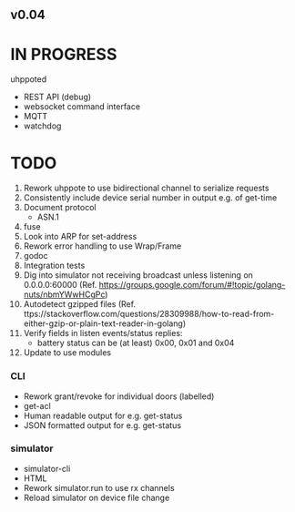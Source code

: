 ## v0.04

# IN PROGRESS

uhppoted
  - REST API (debug)
  - websocket command interface
  - MQTT
  - watchdog

# TODO

1.  Rework uhppote to use bidirectional channel to serialize requests
2.  Consistently include device serial number in output e.g. of get-time
3.  Document protocol
    - ASN.1
4.  fuse
5.  Look into ARP for set-address
6.  Rework error handling to use Wrap/Frame
7.  godoc
8.  Integration tests
9. Dig into simulator not receiving broadcast unless listening on 0.0.0.0:60000
    (Ref. https://groups.google.com/forum/#!topic/golang-nuts/nbmYWwHCgPc)
10. Autodetect gzipped files
    (Ref. ttps://stackoverflow.com/questions/28309988/how-to-read-from-either-gzip-or-plain-text-reader-in-golang)
11. Verify fields in listen events/status replies:
    - battery status can be (at least) 0x00, 0x01 and 0x04
12. Update to use modules

### CLI
- Rework grant/revoke for individual doors (labelled)
- get-acl
- Human readable output for e.g. get-status
- JSON formatted output for e.g. get-status

### simulator
- simulator-cli
- HTML
- Rework simulator.run to use rx channels
- Reload simulator on device file change
